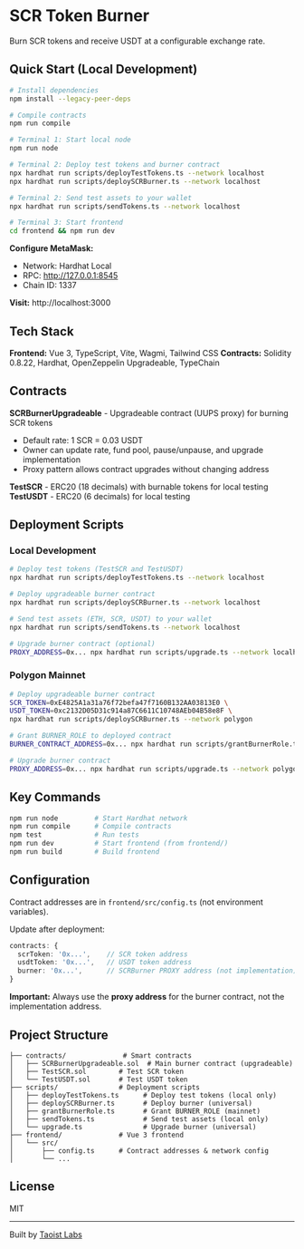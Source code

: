 # SCR Token Burner

Burn SCR tokens and receive USDT at a configurable exchange rate.

## Quick Start (Local Development)

```bash
# Install dependencies
npm install --legacy-peer-deps

# Compile contracts
npm run compile

# Terminal 1: Start local node
npm run node

# Terminal 2: Deploy test tokens and burner contract
npx hardhat run scripts/deployTestTokens.ts --network localhost
npx hardhat run scripts/deploySCRBurner.ts --network localhost

# Terminal 2: Send test assets to your wallet
npx hardhat run scripts/sendTokens.ts --network localhost

# Terminal 3: Start frontend
cd frontend && npm run dev
```

**Configure MetaMask:**
- Network: Hardhat Local
- RPC: http://127.0.0.1:8545
- Chain ID: 1337

**Visit:** http://localhost:3000

## Tech Stack

**Frontend:** Vue 3, TypeScript, Vite, Wagmi, Tailwind CSS
**Contracts:** Solidity 0.8.22, Hardhat, OpenZeppelin Upgradeable, TypeChain

## Contracts

**SCRBurnerUpgradeable** - Upgradeable contract (UUPS proxy) for burning SCR tokens
- Default rate: 1 SCR = 0.03 USDT
- Owner can update rate, fund pool, pause/unpause, and upgrade implementation
- Proxy pattern allows contract upgrades without changing address

**TestSCR** - ERC20 (18 decimals) with burnable tokens for local testing
**TestUSDT** - ERC20 (6 decimals) for local testing

## Deployment Scripts

### Local Development
```bash
# Deploy test tokens (TestSCR and TestUSDT)
npx hardhat run scripts/deployTestTokens.ts --network localhost

# Deploy upgradeable burner contract
npx hardhat run scripts/deploySCRBurner.ts --network localhost

# Send test assets (ETH, SCR, USDT) to your wallet
npx hardhat run scripts/sendTokens.ts --network localhost

# Upgrade burner contract (optional)
PROXY_ADDRESS=0x... npx hardhat run scripts/upgrade.ts --network localhost
```

### Polygon Mainnet
```bash
# Deploy upgradeable burner contract
SCR_TOKEN=0xE4825A1a31a76f72befa47f7160B132AA03813E0 \
USDT_TOKEN=0xc2132D05D31c914a87C6611C10748AEb04B58e8F \
npx hardhat run scripts/deploySCRBurner.ts --network polygon

# Grant BURNER_ROLE to deployed contract
BURNER_CONTRACT_ADDRESS=0x... npx hardhat run scripts/grantBurnerRole.ts --network polygon

# Upgrade burner contract
PROXY_ADDRESS=0x... npx hardhat run scripts/upgrade.ts --network polygon
```

## Key Commands

```bash
npm run node         # Start Hardhat network
npm run compile      # Compile contracts
npm test             # Run tests
npm run dev          # Start frontend (from frontend/)
npm run build        # Build frontend
```

## Configuration

Contract addresses are in `frontend/src/config.ts` (not environment variables).

Update after deployment:
```typescript
contracts: {
  scrToken: '0x...',    // SCR token address
  usdtToken: '0x...',   // USDT token address
  burner: '0x...',      // SCRBurner PROXY address (not implementation)
}
```

**Important:** Always use the **proxy address** for the burner contract, not the implementation address.

## Project Structure

```
├── contracts/              # Smart contracts
│   ├── SCRBurnerUpgradeable.sol  # Main burner contract (upgradeable)
│   ├── TestSCR.sol        # Test SCR token
│   └── TestUSDT.sol       # Test USDT token
├── scripts/               # Deployment scripts
│   ├── deployTestTokens.ts      # Deploy test tokens (local only)
│   ├── deploySCRBurner.ts       # Deploy burner (universal)
│   ├── grantBurnerRole.ts       # Grant BURNER_ROLE (mainnet)
│   ├── sendTokens.ts            # Send test assets (local only)
│   └── upgrade.ts               # Upgrade burner (universal)
├── frontend/              # Vue 3 frontend
│   └── src/
│       ├── config.ts      # Contract addresses & network config
│       └── ...
```

## License

MIT

---

Built by [Taoist Labs](https://github.com/taoist-labs)
